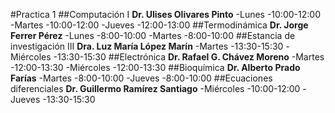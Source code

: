 #Practica 1
##Computación I
**Dr. Ulises Olivares Pinto**
-Lunes
	-10:00-12:00
-Martes
	-10:00-12:00
-Jueves
	-12:00-13:00
##Termodinámica
**Dr. Jorge Ferrer Pérez**
-Lunes
	-8:00-10:00
-Martes
	-8:00-10:00
##Estancia de investigación III
**Dra. Luz María López Marín**
-Martes
	-13:30-15:30
-Miércoles
	-13:30-15:30
##Electrónica
**Dr. Rafael G. Chávez Moreno**
-Martes
	-12:00-13:30
-Miércoles
	-12:00-13:30
##Bioquímica
**Dr. Alberto Prado Farías**
-Martes
	-8:00-10:00
-Jueves
	-8:00-10:00
##Ecuaciones diferenciales
**Dr. Guillermo Ramírez Santiago**
-Miércoles
	-10:00-12:00
-Jueves
	-13:30-15:30